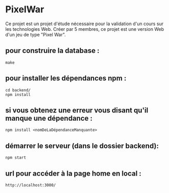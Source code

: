 # PixelWar

Ce projet est un projet d'étude nécessaire pour la validation d'un cours sur les technologies Web. Créer par 5 membres, ce projet est une version Web d'un jeu de type "Pixel War".

## pour construire la database : 
`make`

## pour installer les dépendances npm : 

```
cd backend/
npm install
```

## si vous obtenez une erreur vous disant qu'il manque une dépendance :

```
npm install <nomDeLaDépendanceManquante>
```

## démarrer le serveur (dans le dossier backend):

```
npm start
```

## url pour accéder à la page home en local :

```
http://localhost:3000/
```
